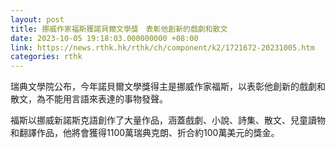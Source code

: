 ```yaml
---
layout: post
title: 挪威作家福斯獲諾貝爾文學獎　表彰他創新的戲劇和散文
date: 2023-10-05 19:18:03.000000000 +08:00
link: https://news.rthk.hk/rthk/ch/component/k2/1721672-20231005.htm
categories: rthk
---
```


瑞典文學院公布，今年諾貝爾文學獎得主是挪威作家福斯，以表彰他創新的戲劇和散文，為不能用言語來表達的事物發聲。

福斯以挪威新諾斯克語創作了大量作品，涵蓋戲劇、小說、詩集、散文、兒童讀物和翻譯作品，他將會獲得1100萬瑞典克朗、折合約100萬美元的獎金。
